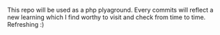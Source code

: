 This repo will be used as a php plyaground.
Every commits will reflect a new learning which I find worthy to visit and check from time to time. Refreshing :)
